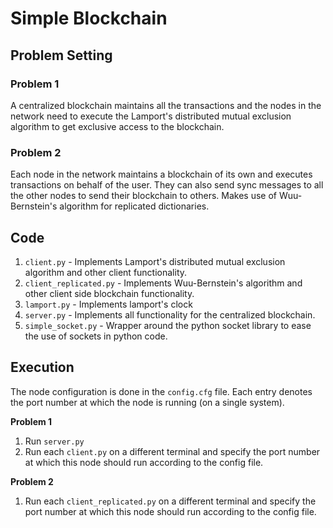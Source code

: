 # Simple Blockchain

## Problem Setting

### Problem 1

A centralized blockchain maintains all the transactions and the nodes in the network need to execute the Lamport's distributed mutual exclusion algorithm to get exclusive access to the blockchain.

### Problem 2

Each node in the network maintains a blockchain of its own and executes transactions on behalf of the user. They can also send sync messages to all the other nodes to send their blockchain to others. Makes use of Wuu-Bernstein's algorithm for replicated dictionaries.

## Code

1. `client.py` - Implements Lamport's distributed mutual exclusion algorithm and other client functionality.
2. `client_replicated.py` - Implements Wuu-Bernstein's algorithm and other client side blockchain functionality.
3. `lamport.py` - Implements lamport's clock
4. `server.py` - Implements all functionality for the centralized blockchain.
5. `simple_socket.py` - Wrapper around the python socket library to ease the use of sockets in python code.

## Execution

The node configuration is done in the `config.cfg` file. Each entry denotes the port number at which the node is running (on a single system).

**Problem 1**

1. Run `server.py`
2. Run each `client.py` on a different terminal and specify the port number at which this node should run according to the config file.

**Problem 2**

1. Run each `client_replicated.py` on a different terminal and specify the port number at which this node should run according to the config file.

